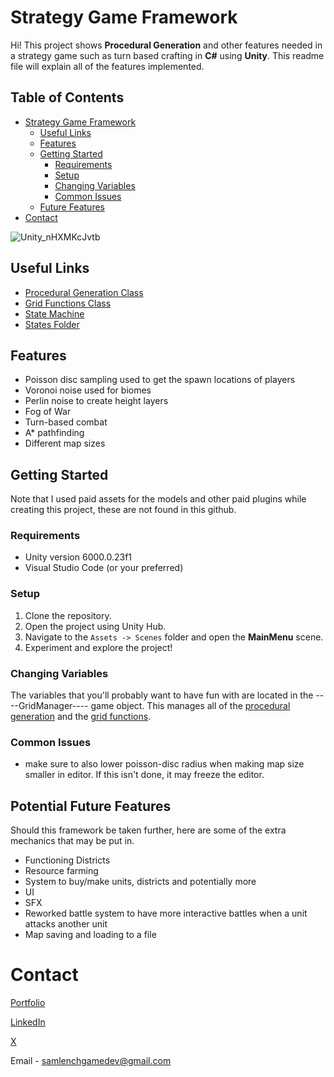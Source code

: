 # Strategy Game Framework

Hi! This project shows **Procedural Generation** and other features needed in a strategy game such as turn based crafting in **C#** using **Unity**. This readme file will explain all of the features implemented.

## Table of Contents
- [Strategy Game Framework](#strategy-game-framework)
  * [Useful Links](#useful-links)
  * [Features](#features)
  * [Getting Started](#getting-started)
    + [Requirements](#requirements)
    + [Setup](#setup)
    + [Changing Variables](#changing-variables)
    + [Common Issues](#common-issues)
  * [Future Features](#potential-future-features)
- [Contact](#contact)

![Unity_nHXMKcJvtb](https://github.com/user-attachments/assets/e1623fff-66db-4fcf-adc5-e17265633e5c)

## Useful Links
 - [Procedural Generation Class](https://github.com/lenchsam/Procedural-Generation-Demo/blob/main/Assets/Scripts/HexGrid/ProceduralGeneration.cs)
 - [Grid Functions Class](https://github.com/lenchsam/Procedural-Generation-Demo/blob/main/Assets/Scripts/HexGrid/HexGrid.cs)
 - [State Machine](https://github.com/lenchsam/Procedural-Generation-Demo/blob/main/Assets/Scripts/Player/PlayerController.cs)
 - [States Folder](https://github.com/lenchsam/Procedural-Generation-Demo/tree/main/Assets/Scripts/Player/StateMachine)

## Features

 - Poisson disc sampling used to get the spawn locations of players
 - Voronoi noise used for biomes
 - Perlin noise to create height layers
 - Fog of War
 - Turn-based combat
 - A* pathfinding
 - Different map sizes

## Getting Started
Note that I used paid assets for the models and other paid plugins while creating this project, these are not found in this github. 
### Requirements

 - Unity version 6000.0.23f1
 - Visual Studio Code (or your preferred)

### Setup
 1. Clone the repository. 
 2. Open the project using Unity Hub.
 3. Navigate to the `Assets -> Scenes` folder and open the **MainMenu** scene.
 4. Experiment and explore the project!

### Changing Variables
The variables that you'll probably want to have fun with are located in the ----GridManager---- game object. This manages all of the [procedural generation](https://github.com/lenchsam/Procedural-Generation-Demo/blob/main/Assets/Scripts/HexGrid/ProceduralGeneration.cs) and the [grid functions](https://github.com/lenchsam/Procedural-Generation-Demo/blob/main/Assets/Scripts/HexGrid/HexGrid.cs).

### Common Issues
 - make sure to also lower poisson-disc radius when making map size smaller in editor. If this isn't done, it may freeze the editor.

## Potential Future Features
Should this framework be taken further, here are some of the extra mechanics that may be put in.
 - Functioning Districts
 - Resource farming
 - System to buy/make units, districts and potentially more
 - UI
 - SFX
 - Reworked battle system to have more interactive battles when a unit attacks another unit
 - Map saving and loading to a file
# Contact
[Portfolio](https://lenchsam.com)

[LinkedIn](https://www.linkedin.com/in/sam-lench-8586b6279/)

[X](https://x.com/SamLenchGameDev)

Email - samlenchgamedev@gmail.com
